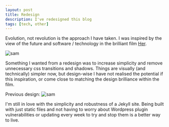 ```yaml
---
layout: post
title: Redesign
description: I've redesigned this blog
tags: [tech, other]
---
```


Evolution, not revolution is the approach I have taken. I was inspired by the view of the future and software / technology in the brilliant film [Her](http://www.imdb.com/title/tt1798709/).

![sam](/assets/her-os.jpg)


Something I wanted from a redesign was to increase simplicity and remove unnecessary css transitions and shadows. Things are visually (and technically) simpler now, but design-wise I have not realised the potential if this inspiration, or come close to matching the design brilliance within the film.


Previous design: ![sam](/assets/old-design.png)

I'm still in love with the simplicity and robustness of a Jekyll site. Being built with just static files and not having to worry about Wordpress plugin vulnerabilities or updating every week to try and stop them is a better way to live.
